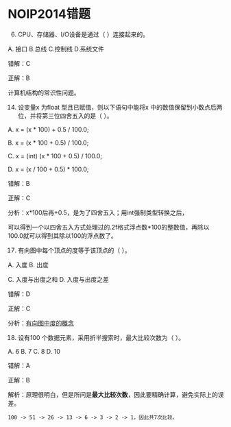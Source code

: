 # NOIP2014错题

6. CPU、存储器、I/O设备是通过（ ）连接起来的。

A. 接口 B.总线 C.控制线 D.系统文件

错解：C

正解：B

计算机结构的常识性问题。

14. 设变量x 为float 型且已赋值，则以下语句中能将x 中的数值保留到小数点后两位，并将第三位四舍五入的是（ ）。

A. x = (x * 100) + 0.5 / 100.0;

B. x = (x * 100 + 0.5) / 100.0;

C. x = (int) (x * 100 + 0.5) / 100.0;

D. x = (x / 100 + 0.5) * 100.0;

错解：B

正解：C

分析：x*100后再+0.5，是为了四舍五入；用int强制类型转换之后，

可以得到一个以四舍五入方式处理过的.2f格式浮点数*100的整数值，再除以100.0就可以得到其除以100的浮点数了。

17. 有向图中每个顶点的度等于该顶点的（ ）。

A. 入度 B. 出度

C. 入度与出度之和 D. 入度与出度之差

错解：D

正解：C

分析：[有向图中度的概念](https://blog.csdn.net/why850901938/article/details/51365832)

18. 设有100 个数据元素，采用折半搜索时，最大比较次数为（ ）。

A. 6 B. 7 C. 8 D. 10

错解：A

正解：B

解析：原理很明白，但是所问是**最大比较次数**，因此要精确计算，避免实际上的误差。
```
100 -> 51 -> 26 -> 13 -> 6 -> 3 -> 2 -> 1，因此共7次比较。
```
